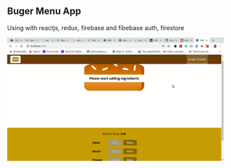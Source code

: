 
## Buger Menu App 
 Using with reactjs, redux, firebase and fibebase auth, firestore

![](burger-menu-app.gif)
